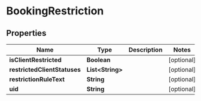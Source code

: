 

# BookingRestriction


## Properties

Name | Type | Description | Notes
------------ | ------------- | ------------- | -------------
**isClientRestricted** | **Boolean** |  |  [optional]
**restrictedClientStatuses** | **List&lt;String&gt;** |  |  [optional]
**restrictionRuleText** | **String** |  |  [optional]
**uid** | **String** |  |  [optional]



